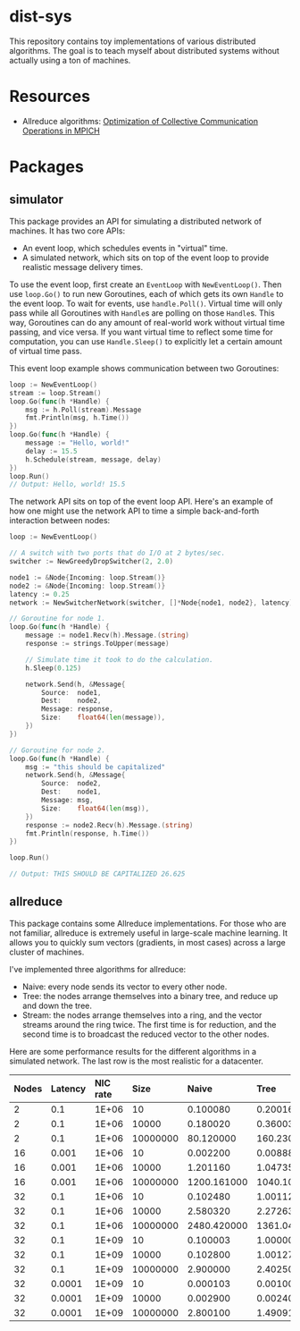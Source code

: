 # dist-sys

This repository contains toy implementations of various distributed algorithms. The goal is to teach myself about distributed systems without actually using a ton of machines.

# Resources

 * Allreduce algorithms: [Optimization of Collective Communication Operations in MPICH](http://www.mcs.anl.gov/~thakur/papers/ijhpca-coll.pdf)

# Packages

## simulator

This package provides an API for simulating a distributed network of machines. It has two core APIs:

 * An event loop, which schedules events in "virtual" time.
 * A simulated network, which sits on top of the event loop to provide realistic message delivery times.

To use the event loop, first create an `EventLoop` with `NewEventLoop()`. Then use `loop.Go()` to run new Goroutines, each of which gets its own `Handle` to the event loop. To wait for events, use `handle.Poll()`. Virtual time will only pass while all Goroutines with `Handle`s are polling on those `Handle`s. This way, Goroutines can do any amount of real-world work without virtual time passing, and vice versa. If you want virtual time to reflect some time for computation, you can use `Handle.Sleep()` to explicitly let a certain amount of virtual time pass.

This event loop example shows communication between two Goroutines:

```go
loop := NewEventLoop()
stream := loop.Stream()
loop.Go(func(h *Handle) {
    msg := h.Poll(stream).Message
    fmt.Println(msg, h.Time())
})
loop.Go(func(h *Handle) {
    message := "Hello, world!"
    delay := 15.5
    h.Schedule(stream, message, delay)
})
loop.Run()
// Output: Hello, world! 15.5
```

The network API sits on top of the event loop API. Here's an example of how one might use the network API to time a simple back-and-forth interaction between nodes:

```go
loop := NewEventLoop()

// A switch with two ports that do I/O at 2 bytes/sec.
switcher := NewGreedyDropSwitcher(2, 2.0)

node1 := &Node{Incoming: loop.Stream()}
node2 := &Node{Incoming: loop.Stream()}
latency := 0.25
network := NewSwitcherNetwork(switcher, []*Node{node1, node2}, latency)

// Goroutine for node 1.
loop.Go(func(h *Handle) {
    message := node1.Recv(h).Message.(string)
    response := strings.ToUpper(message)

    // Simulate time it took to do the calculation.
    h.Sleep(0.125)

    network.Send(h, &Message{
        Source:  node1,
        Dest:    node2,
        Message: response,
        Size:    float64(len(message)),
    })
})

// Goroutine for node 2.
loop.Go(func(h *Handle) {
    msg := "this should be capitalized"
    network.Send(h, &Message{
        Source:  node2,
        Dest:    node1,
        Message: msg,
        Size:    float64(len(msg)),
    })
    response := node2.Recv(h).Message.(string)
    fmt.Println(response, h.Time())
})

loop.Run()

// Output: THIS SHOULD BE CAPITALIZED 26.625
```

## allreduce

This package contains some Allreduce implementations. For those who are not familiar, allreduce is extremely useful in large-scale machine learning. It allows you to quickly sum vectors (gradients, in most cases) across a large cluster of machines.

I've implemented three algorithms for allreduce:

 * Naive: every node sends its vector to every other node.
 * Tree: the nodes arrange themselves into a binary tree, and reduce up and down the tree.
 * Stream: the nodes arrange themselves into a ring, and the vector streams around the ring twice. The first time is for reduction, and the second time is to broadcast the reduced vector to the other nodes.

Here are some performance results for the different algorithms in a simulated network. The last row is the most realistic for a datacenter.

| Nodes | Latency | NIC rate | Size | Naive | Tree | Stream |
|:--|:--|:--|:--|:--|:--|:--|
| 2 | 0.1 | 1E+06 | 10 | 0.100080 | 0.200160 | 0.800232 |
| 2 | 0.1 | 1E+06 | 10000 | 0.180020 | 0.360030 | 1.020026 |
| 2 | 0.1 | 1E+06 | 10000000 | 80.120000 | 160.230000 | 200.860011 |
| 16 | 0.001 | 1E+06 | 10 | 0.002200 | 0.008880 | 0.067676 |
| 16 | 0.001 | 1E+06 | 10000 | 1.201160 | 1.047350 | 0.419556 |
| 16 | 0.001 | 1E+06 | 10000000 | 1200.161000 | 1040.107250 | 305.143356 |
| 32 | 0.1 | 1E+06 | 10 | 0.102480 | 1.001120 | 9.901000 |
| 32 | 0.1 | 1E+06 | 10000 | 2.580320 | 2.272630 | 19.551941 |
| 32 | 0.1 | 1E+06 | 10000000 | 2480.420000 | 1361.042500 | 336.256147 |
| 32 | 0.1 | 1E+09 | 10 | 0.100003 | 1.000001 | 9.900001 |
| 32 | 0.1 | 1E+09 | 10000 | 0.102800 | 1.001270 | 19.100486 |
| 32 | 0.1 | 1E+09 | 10000000 | 2.900000 | 2.402500 | 19.185915 |
| 32 | 0.0001 | 1E+09 | 10 | 0.000103 | 0.001001 | 0.009901 |
| 32 | 0.0001 | 1E+09 | 10000 | 0.002900 | 0.002403 | 0.019586 |
| 32 | 0.0001 | 1E+09 | 10000000 | 2.800100 | 1.490913 | 0.358567 |
